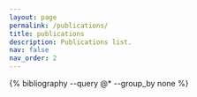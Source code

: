 ```yaml
---
layout: page
permalink: /publications/
title: publications
description: Publications list.
nav: false
nav_order: 2
---
```


<!-- _pages/publications.md -->

<!-- Bibsearch Feature -->

<!-- search removed for simplicity -->

<div class="publications">
{% bibliography --query @* --group_by none %}
</div>
